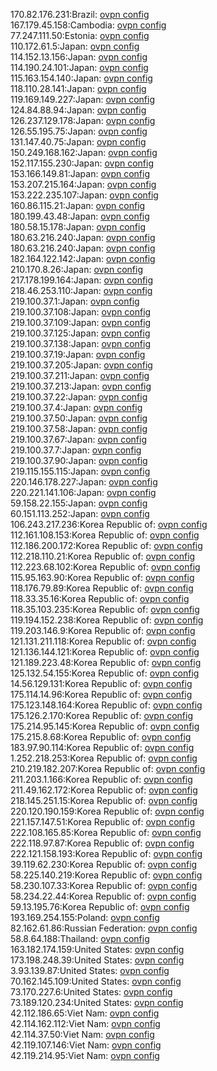 170.82.176.231:Brazil: [ovpn config](vpn/170_82_176_231.ovpn)  
167.179.45.158:Cambodia: [ovpn config](vpn/167_179_45_158.ovpn)  
77.247.111.50:Estonia: [ovpn config](vpn/77_247_111_50.ovpn)  
110.172.61.5:Japan: [ovpn config](vpn/110_172_61_5.ovpn)  
114.152.13.156:Japan: [ovpn config](vpn/114_152_13_156.ovpn)  
114.190.24.101:Japan: [ovpn config](vpn/114_190_24_101.ovpn)  
115.163.154.140:Japan: [ovpn config](vpn/115_163_154_140.ovpn)  
118.110.28.141:Japan: [ovpn config](vpn/118_110_28_141.ovpn)  
119.169.149.227:Japan: [ovpn config](vpn/119_169_149_227.ovpn)  
124.84.88.94:Japan: [ovpn config](vpn/124_84_88_94.ovpn)  
126.237.129.178:Japan: [ovpn config](vpn/126_237_129_178.ovpn)  
126.55.195.75:Japan: [ovpn config](vpn/126_55_195_75.ovpn)  
131.147.40.75:Japan: [ovpn config](vpn/131_147_40_75.ovpn)  
150.249.168.162:Japan: [ovpn config](vpn/150_249_168_162.ovpn)  
152.117.155.230:Japan: [ovpn config](vpn/152_117_155_230.ovpn)  
153.166.149.81:Japan: [ovpn config](vpn/153_166_149_81.ovpn)  
153.207.215.164:Japan: [ovpn config](vpn/153_207_215_164.ovpn)  
153.222.235.107:Japan: [ovpn config](vpn/153_222_235_107.ovpn)  
160.86.115.21:Japan: [ovpn config](vpn/160_86_115_21.ovpn)  
180.199.43.48:Japan: [ovpn config](vpn/180_199_43_48.ovpn)  
180.58.15.178:Japan: [ovpn config](vpn/180_58_15_178.ovpn)  
180.63.216.240:Japan: [ovpn config](vpn/180_63_216_240.ovpn)  
180.63.216.240:Japan: [ovpn config](vpn/180_63_216_240.ovpn)  
182.164.122.142:Japan: [ovpn config](vpn/182_164_122_142.ovpn)  
210.170.8.26:Japan: [ovpn config](vpn/210_170_8_26.ovpn)  
217.178.199.164:Japan: [ovpn config](vpn/217_178_199_164.ovpn)  
218.46.253.110:Japan: [ovpn config](vpn/218_46_253_110.ovpn)  
219.100.37.1:Japan: [ovpn config](vpn/219_100_37_1.ovpn)  
219.100.37.108:Japan: [ovpn config](vpn/219_100_37_108.ovpn)  
219.100.37.109:Japan: [ovpn config](vpn/219_100_37_109.ovpn)  
219.100.37.125:Japan: [ovpn config](vpn/219_100_37_125.ovpn)  
219.100.37.138:Japan: [ovpn config](vpn/219_100_37_138.ovpn)  
219.100.37.19:Japan: [ovpn config](vpn/219_100_37_19.ovpn)  
219.100.37.205:Japan: [ovpn config](vpn/219_100_37_205.ovpn)  
219.100.37.211:Japan: [ovpn config](vpn/219_100_37_211.ovpn)  
219.100.37.213:Japan: [ovpn config](vpn/219_100_37_213.ovpn)  
219.100.37.22:Japan: [ovpn config](vpn/219_100_37_22.ovpn)  
219.100.37.4:Japan: [ovpn config](vpn/219_100_37_4.ovpn)  
219.100.37.50:Japan: [ovpn config](vpn/219_100_37_50.ovpn)  
219.100.37.58:Japan: [ovpn config](vpn/219_100_37_58.ovpn)  
219.100.37.67:Japan: [ovpn config](vpn/219_100_37_67.ovpn)  
219.100.37.7:Japan: [ovpn config](vpn/219_100_37_7.ovpn)  
219.100.37.90:Japan: [ovpn config](vpn/219_100_37_90.ovpn)  
219.115.155.115:Japan: [ovpn config](vpn/219_115_155_115.ovpn)  
220.146.178.227:Japan: [ovpn config](vpn/220_146_178_227.ovpn)  
220.221.141.106:Japan: [ovpn config](vpn/220_221_141_106.ovpn)  
59.158.22.155:Japan: [ovpn config](vpn/59_158_22_155.ovpn)  
60.151.113.252:Japan: [ovpn config](vpn/60_151_113_252.ovpn)  
106.243.217.236:Korea Republic of: [ovpn config](vpn/106_243_217_236.ovpn)  
112.161.108.153:Korea Republic of: [ovpn config](vpn/112_161_108_153.ovpn)  
112.186.200.172:Korea Republic of: [ovpn config](vpn/112_186_200_172.ovpn)  
112.218.110.21:Korea Republic of: [ovpn config](vpn/112_218_110_21.ovpn)  
112.223.68.102:Korea Republic of: [ovpn config](vpn/112_223_68_102.ovpn)  
115.95.163.90:Korea Republic of: [ovpn config](vpn/115_95_163_90.ovpn)  
118.176.79.89:Korea Republic of: [ovpn config](vpn/118_176_79_89.ovpn)  
118.33.35.16:Korea Republic of: [ovpn config](vpn/118_33_35_16.ovpn)  
118.35.103.235:Korea Republic of: [ovpn config](vpn/118_35_103_235.ovpn)  
119.194.152.238:Korea Republic of: [ovpn config](vpn/119_194_152_238.ovpn)  
119.203.146.9:Korea Republic of: [ovpn config](vpn/119_203_146_9.ovpn)  
121.131.211.118:Korea Republic of: [ovpn config](vpn/121_131_211_118.ovpn)  
121.136.144.121:Korea Republic of: [ovpn config](vpn/121_136_144_121.ovpn)  
121.189.223.48:Korea Republic of: [ovpn config](vpn/121_189_223_48.ovpn)  
125.132.54.155:Korea Republic of: [ovpn config](vpn/125_132_54_155.ovpn)  
14.56.129.131:Korea Republic of: [ovpn config](vpn/14_56_129_131.ovpn)  
175.114.14.96:Korea Republic of: [ovpn config](vpn/175_114_14_96.ovpn)  
175.123.148.164:Korea Republic of: [ovpn config](vpn/175_123_148_164.ovpn)  
175.126.2.170:Korea Republic of: [ovpn config](vpn/175_126_2_170.ovpn)  
175.214.95.145:Korea Republic of: [ovpn config](vpn/175_214_95_145.ovpn)  
175.215.8.68:Korea Republic of: [ovpn config](vpn/175_215_8_68.ovpn)  
183.97.90.114:Korea Republic of: [ovpn config](vpn/183_97_90_114.ovpn)  
1.252.218.253:Korea Republic of: [ovpn config](vpn/1_252_218_253.ovpn)  
210.219.182.207:Korea Republic of: [ovpn config](vpn/210_219_182_207.ovpn)  
211.203.1.166:Korea Republic of: [ovpn config](vpn/211_203_1_166.ovpn)  
211.49.162.172:Korea Republic of: [ovpn config](vpn/211_49_162_172.ovpn)  
218.145.251.15:Korea Republic of: [ovpn config](vpn/218_145_251_15.ovpn)  
220.120.190.159:Korea Republic of: [ovpn config](vpn/220_120_190_159.ovpn)  
221.157.147.51:Korea Republic of: [ovpn config](vpn/221_157_147_51.ovpn)  
222.108.165.85:Korea Republic of: [ovpn config](vpn/222_108_165_85.ovpn)  
222.118.97.87:Korea Republic of: [ovpn config](vpn/222_118_97_87.ovpn)  
222.121.158.193:Korea Republic of: [ovpn config](vpn/222_121_158_193.ovpn)  
39.119.62.230:Korea Republic of: [ovpn config](vpn/39_119_62_230.ovpn)  
58.225.140.219:Korea Republic of: [ovpn config](vpn/58_225_140_219.ovpn)  
58.230.107.33:Korea Republic of: [ovpn config](vpn/58_230_107_33.ovpn)  
58.234.22.44:Korea Republic of: [ovpn config](vpn/58_234_22_44.ovpn)  
59.13.195.76:Korea Republic of: [ovpn config](vpn/59_13_195_76.ovpn)  
193.169.254.155:Poland: [ovpn config](vpn/193_169_254_155.ovpn)  
82.162.61.86:Russian Federation: [ovpn config](vpn/82_162_61_86.ovpn)  
58.8.64.188:Thailand: [ovpn config](vpn/58_8_64_188.ovpn)  
163.182.174.159:United States: [ovpn config](vpn/163_182_174_159.ovpn)  
173.198.248.39:United States: [ovpn config](vpn/173_198_248_39.ovpn)  
3.93.139.87:United States: [ovpn config](vpn/3_93_139_87.ovpn)  
70.162.145.109:United States: [ovpn config](vpn/70_162_145_109.ovpn)  
73.170.227.6:United States: [ovpn config](vpn/73_170_227_6.ovpn)  
73.189.120.234:United States: [ovpn config](vpn/73_189_120_234.ovpn)  
42.112.186.65:Viet Nam: [ovpn config](vpn/42_112_186_65.ovpn)  
42.114.162.112:Viet Nam: [ovpn config](vpn/42_114_162_112.ovpn)  
42.114.37.50:Viet Nam: [ovpn config](vpn/42_114_37_50.ovpn)  
42.119.107.146:Viet Nam: [ovpn config](vpn/42_119_107_146.ovpn)  
42.119.214.95:Viet Nam: [ovpn config](vpn/42_119_214_95.ovpn)  

